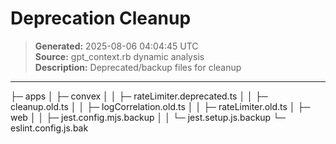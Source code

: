 # Deprecation Cleanup

> **Generated:** 2025-08-06 04:04:45 UTC  
> **Source:** gpt_context.rb dynamic analysis  
> **Description:** Deprecated/backup files for cleanup

---

├─ apps
│ ├─ convex
│ │ ├─ rateLimiter.deprecated.ts
│ │ ├─ cleanup.old.ts
│ │ ├─ logCorrelation.old.ts
│ │ ├─ rateLimiter.old.ts
│ ├─ web
│ │ ├─ jest.config.mjs.backup
│ │ └─ jest.setup.js.backup
└─ eslint.config.js.bak
